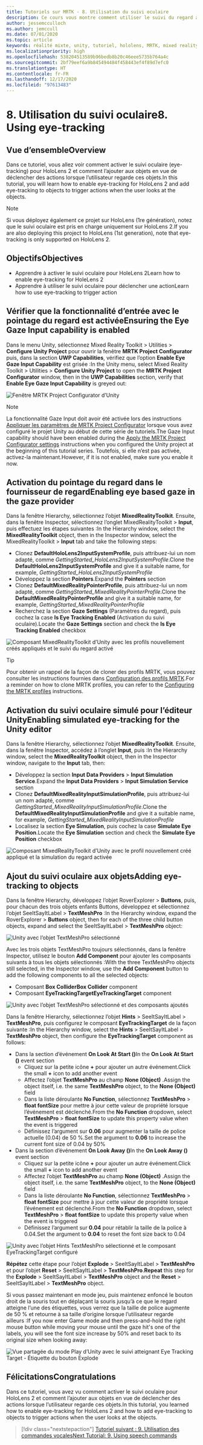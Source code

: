 ```yaml
---
title: Tutoriels sur MRTK - 8. Utilisation du suivi oculaire
description: Ce cours vous montre comment utiliser le suivi du regard avec Mixed Reality Toolkit (MRTK).
author: jessemcculloch
ms.author: jemccull
ms.date: 07/01/2020
ms.topic: article
keywords: réalité mixte, unity, tutoriel, hololens, MRTK, mixed reality toolkit, UWP, suivi oculaire
ms.localizationpriority: high
ms.openlocfilehash: 538204513589b96bedb8b20c46eee5735b764a4c
ms.sourcegitcommit: 2bf79eef6a9b845494484f458443ef4f89d7efc0
ms.translationtype: HT
ms.contentlocale: fr-FR
ms.lasthandoff: 12/17/2020
ms.locfileid: "97613483"
---
```

# <a name="8-using-eye-tracking"></a><span data-ttu-id="9d8a9-105">8. Utilisation du suivi oculaire</span><span class="sxs-lookup"><span data-stu-id="9d8a9-105">8. Using eye-tracking</span></span>

## <a name="overview"></a><span data-ttu-id="9d8a9-106">Vue d’ensemble</span><span class="sxs-lookup"><span data-stu-id="9d8a9-106">Overview</span></span>

<span data-ttu-id="9d8a9-107">Dans ce tutoriel, vous allez voir comment activer le suivi oculaire (eye-tracking) pour HoloLens 2 et comment l’ajouter aux objets en vue de déclencher des actions lorsque l’utilisateur regarde ces objets.</span><span class="sxs-lookup"><span data-stu-id="9d8a9-107">In this tutorial, you will learn how to enable eye-tracking for HoloLens 2 and add eye-tracking to objects to trigger actions when the user looks at the objects.</span></span>

> [!NOTE]
> <span data-ttu-id="9d8a9-108">Si vous déployez également ce projet sur HoloLens (1re génération), notez que le suivi oculaire est pris en charge uniquement sur HoloLens 2.</span><span class="sxs-lookup"><span data-stu-id="9d8a9-108">If you are also deploying this project to HoloLens (1st generation), note that eye-tracking is only supported on HoloLens 2.</span></span>

## <a name="objectives"></a><span data-ttu-id="9d8a9-109">Objectifs</span><span class="sxs-lookup"><span data-stu-id="9d8a9-109">Objectives</span></span>

* <span data-ttu-id="9d8a9-110">Apprendre à activer le suivi oculaire pour HoleLens 2</span><span class="sxs-lookup"><span data-stu-id="9d8a9-110">Learn how to enable eye-tracking for HoleLens 2</span></span>
* <span data-ttu-id="9d8a9-111">Apprendre à utiliser le suivi oculaire pour déclencher une action</span><span class="sxs-lookup"><span data-stu-id="9d8a9-111">Learn how to use eye-tracking to trigger action</span></span>

## <a name="ensuring-the-eye-gaze-input-capability-is-enabled"></a><span data-ttu-id="9d8a9-112">Vérifier que la fonctionnalité d’entrée avec le pointage du regard est activée</span><span class="sxs-lookup"><span data-stu-id="9d8a9-112">Ensuring the Eye Gaze Input capability is enabled</span></span>

<span data-ttu-id="9d8a9-113">Dans le menu Unity, sélectionnez Mixed Reality Toolkit > Utilities > **Configure Unity Project** pour ouvrir la fenêtre **MRTK Project Configurator** puis, dans la section **UWP Capabilities**, vérifiez que l’option **Enable Eye Gaze Input Capability** est grisée :</span><span class="sxs-lookup"><span data-stu-id="9d8a9-113">In the Unity menu, select Mixed Reality Toolkit > Utilities > **Configure Unity Project** to open the **MRTK Project Configurator** window, then in the **UWP Capabilities** section, verify that **Enable Eye Gaze Input Capability** is greyed out:</span></span>

![Fenêtre MRTK Project Configurator d’Unity](images/mr-learning-base/base-08-section1-step1-1.png)

> [!NOTE]
> <span data-ttu-id="9d8a9-115">La fonctionnalité Gaze Input doit avoir été activée lors des instructions [Appliquer les paramètres de MRTK Project Configurator](mr-learning-base-02.md#1-apply-the-mrtk-project-configurator-settings) lorsque vous avez configuré le projet Unity au début de cette série de tutoriels.</span><span class="sxs-lookup"><span data-stu-id="9d8a9-115">The Gaze Input capability should have been enabled during the [Apply the MRTK Project Configurator settings](mr-learning-base-02.md#1-apply-the-mrtk-project-configurator-settings) instructions when you configured the Unity project at the beginning of this tutorial series.</span></span> <span data-ttu-id="9d8a9-116">Toutefois, si elle n’est pas activée, activez-la maintenant.</span><span class="sxs-lookup"><span data-stu-id="9d8a9-116">However, if it is not enabled, make sure you enable it now.</span></span>

## <a name="enabling-eye-based-gaze-in-the-gaze-provider"></a><span data-ttu-id="9d8a9-117">Activation du pointage du regard dans le fournisseur de regard</span><span class="sxs-lookup"><span data-stu-id="9d8a9-117">Enabling eye based gaze in the gaze provider</span></span>

<span data-ttu-id="9d8a9-118">Dans la fenêtre Hierarchy, sélectionnez l’objet **MixedRealityToolkit**. Ensuite, dans la fenêtre Inspector, sélectionnez l’onglet MixedRealityToolkit > **Input**, puis effectuez les étapes suivantes :</span><span class="sxs-lookup"><span data-stu-id="9d8a9-118">In the Hierarchy window, select the **MixedRealityToolkit** object, then in the Inspector window, select the MixedRealityToolkit > **Input** tab and take the following steps:</span></span>

* <span data-ttu-id="9d8a9-119">Clonez **DefaultHoloLens2InputSystemProfile**, puis attribuez-lui un nom adapté, comme _GettingStarted_HoloLens2InputSystemProfile_.</span><span class="sxs-lookup"><span data-stu-id="9d8a9-119">Clone the **DefaultHoloLens2InputSystemProfile** and give it a suitable name, for example, _GettingStarted_HoloLens2InputSystemProfile_</span></span>
* <span data-ttu-id="9d8a9-120">Développez la section **Pointers**.</span><span class="sxs-lookup"><span data-stu-id="9d8a9-120">Expand the **Pointers** section</span></span>
* <span data-ttu-id="9d8a9-121">Clonez **DefaultMixedRealityPointerProfile**, puis attribuez-lui un nom adapté, comme _GettingStarted_MixedRealityPointerProfile_.</span><span class="sxs-lookup"><span data-stu-id="9d8a9-121">Clone the **DefaultMixedRealityPointerProfile** and give it a suitable name, for example, _GettingStarted_MixedRealityPointerProfile_</span></span>
* <span data-ttu-id="9d8a9-122">Recherchez la section **Gaze Settings** (Paramètres du regard), puis cochez la case **Is Eye Tracking Enabled** (Activation du suivi oculaire).</span><span class="sxs-lookup"><span data-stu-id="9d8a9-122">Locate the **Gaze Settings** section and check the **Is Eye Tracking Enabled** checkbox</span></span>

![Composant MixedRealityToolkit d’Unity avec les profils nouvellement créés appliqués et le suivi du regard activé](images/mr-learning-base/base-08-section2-step1-1.png)

> [!TIP]
> <span data-ttu-id="9d8a9-124">Pour obtenir un rappel de la façon de cloner des profils MRTK, vous pouvez consulter les instructions fournies dans [Configuration des profils MRTK](mr-learning-base-03.md).</span><span class="sxs-lookup"><span data-stu-id="9d8a9-124">For a reminder on how to clone MRTK profiles, you can refer to the [Configuring the MRTK profiles](mr-learning-base-03.md) instructions.</span></span>

## <a name="enabling-simulated-eye-tracking-for-the-unity-editor"></a><span data-ttu-id="9d8a9-125">Activation du suivi oculaire simulé pour l’éditeur Unity</span><span class="sxs-lookup"><span data-stu-id="9d8a9-125">Enabling simulated eye-tracking for the Unity editor</span></span>

<span data-ttu-id="9d8a9-126">Dans la fenêtre Hierarchy, sélectionnez l’objet **MixedRealityToolkit**. Ensuite, dans la fenêtre Inspector, accédez à l’onglet **Input**, puis :</span><span class="sxs-lookup"><span data-stu-id="9d8a9-126">In the Hierarchy window, select the **MixedRealityToolkit** object, then in the Inspector window, navigate to the **Input** tab, then:</span></span>

* <span data-ttu-id="9d8a9-127">Développez la section **Input Data Providers** > **Input Simulation Service**.</span><span class="sxs-lookup"><span data-stu-id="9d8a9-127">Expand the **Input Data Providers** > **Input Simulation Service** section</span></span>
* <span data-ttu-id="9d8a9-128">Clonez **DefaultMixedRealityInputSimulationProfile**, puis attribuez-lui un nom adapté, comme _GettingStarted_MixedRealityInputSimulationProfile_.</span><span class="sxs-lookup"><span data-stu-id="9d8a9-128">Clone the **DefaultMixedRealityInputSimulationProfile** and give it a suitable name, for example, _GettingStarted_MixedRealityInputSimulationProfile_</span></span>
* <span data-ttu-id="9d8a9-129">Localisez la section **Eye Simulation**, puis cochez la case **Simulate Eye Position**.</span><span class="sxs-lookup"><span data-stu-id="9d8a9-129">Locate the **Eye Simulation** section and check the **Simulate Eye Position** checkbox</span></span>

![Composant MixedRealityToolkit d’Unity avec le profil nouvellement créé appliqué et la simulation du regard activée](images/mr-learning-base/base-08-section3-step1-1.png)

## <a name="adding-eye-tracking-to-objects"></a><span data-ttu-id="9d8a9-131">Ajout du suivi oculaire aux objets</span><span class="sxs-lookup"><span data-stu-id="9d8a9-131">Adding eye-tracking to objects</span></span>

<span data-ttu-id="9d8a9-132">Dans la fenêtre Hierarchy, développez l’objet RoverExplorer > **Buttons**, puis, pour chacun des trois objets enfants Buttons, développez et sélectionnez l’objet SeeItSayItLabel > **TextMeshPro** :</span><span class="sxs-lookup"><span data-stu-id="9d8a9-132">In the Hierarchy window, expand the RoverExplorer > **Buttons** object, then for each of the three child button objects, expand and select the SeeItSayItLabel > **TextMeshPro** object:</span></span>

![Unity avec l’objet TextMeshPro sélectionné](images/mr-learning-base/base-08-section4-step1-1.png)

<span data-ttu-id="9d8a9-134">Avec les trois objets TextMeshPro toujours sélectionnés, dans la fenêtre Inspector, utilisez le bouton **Add Component** pour ajouter les composants suivants à tous les objets sélectionnés :</span><span class="sxs-lookup"><span data-stu-id="9d8a9-134">With the three TextMeshPro objects still selected, in the Inspector window, use the **Add Component** button to add the following components to all the selected objects:</span></span>

* <span data-ttu-id="9d8a9-135">Composant **Box Collider**</span><span class="sxs-lookup"><span data-stu-id="9d8a9-135">**Box Collider** component</span></span>
* <span data-ttu-id="9d8a9-136">Composant **EyeTrackingTarget**</span><span class="sxs-lookup"><span data-stu-id="9d8a9-136">**EyeTrackingTarget** component</span></span>

![Unity avec l’objet TextMeshPro sélectionné et des composants ajoutés](images/mr-learning-base/base-08-section4-step1-2.png)

<span data-ttu-id="9d8a9-138">Dans la fenêtre Hierarchy, sélectionnez l’objet **Hints** > SeeItSayItLabel > **TextMeshPro**, puis configurez le composant **EyeTrackingTarget** de la façon suivante :</span><span class="sxs-lookup"><span data-stu-id="9d8a9-138">In the Hierarchy window, select the **Hints** > SeeItSayItLabel > **TextMeshPro** object, then configure the **EyeTrackingTarget** component as follows:</span></span>

* <span data-ttu-id="9d8a9-139">Dans la section d’événement **On Look At Start ()**</span><span class="sxs-lookup"><span data-stu-id="9d8a9-139">In the **On Look At Start ()** event section</span></span>
  * <span data-ttu-id="9d8a9-140">Cliquez sur la petite icône **+** pour ajouter un autre événement.</span><span class="sxs-lookup"><span data-stu-id="9d8a9-140">Click the small **+** icon to add another event</span></span>
  * <span data-ttu-id="9d8a9-141">Affectez l’objet **TextMeshPro** au champ **None (Object)** .</span><span class="sxs-lookup"><span data-stu-id="9d8a9-141">Assign the object itself, i.e. the same **TextMeshPro** object, to the **None (Object)** field</span></span>
  * <span data-ttu-id="9d8a9-142">Dans la liste déroulante **No Function**, sélectionnez **TextMeshPro** > **float fontSize** pour mettre à jour cette valeur de propriété lorsque l’événement est déclenché.</span><span class="sxs-lookup"><span data-stu-id="9d8a9-142">From the **No Function** dropdown, select **TextMeshPro** > **float fontSize** to update this property value when the event is triggered</span></span>
  * <span data-ttu-id="9d8a9-143">Définissez l’argument sur **0.06** pour augmenter la taille de police actuelle (0.04) de 50 %.</span><span class="sxs-lookup"><span data-stu-id="9d8a9-143">Set the argument to **0.06** to increase the current font size of 0.04 by 50%</span></span>
* <span data-ttu-id="9d8a9-144">Dans la section d’événement **On Look Away ()**</span><span class="sxs-lookup"><span data-stu-id="9d8a9-144">In the **On Look Away ()** event section</span></span>
  * <span data-ttu-id="9d8a9-145">Cliquez sur la petite icône **+** pour ajouter un autre événement.</span><span class="sxs-lookup"><span data-stu-id="9d8a9-145">Click the small **+** icon to add another event</span></span>
  * <span data-ttu-id="9d8a9-146">Affectez l’objet **TextMeshPro** au champ **None (Object)** .</span><span class="sxs-lookup"><span data-stu-id="9d8a9-146">Assign the object itself, i.e. the same **TextMeshPro** object, to the **None (Object)** field</span></span>
  * <span data-ttu-id="9d8a9-147">Dans la liste déroulante **No Function**, sélectionnez **TextMeshPro** > **float fontSize** pour mettre à jour cette valeur de propriété lorsque l’événement est déclenché.</span><span class="sxs-lookup"><span data-stu-id="9d8a9-147">From the **No Function** dropdown, select **TextMeshPro** > **float fontSize** to update this property value when the event is triggered</span></span>
  * <span data-ttu-id="9d8a9-148">Définissez l’argument sur **0.04** pour rétablir la taille de la police à 0.04.</span><span class="sxs-lookup"><span data-stu-id="9d8a9-148">Set the argument to **0.04** to reset the font size back to 0.04</span></span>

![Unity avec l’objet Hints TextMeshPro sélectionné et le composant EyeTrackingTarget configuré](images/mr-learning-base/base-08-section4-step1-3.png)

<span data-ttu-id="9d8a9-150">**Répétez** cette étape pour l’objet **Explode** > SeeItSayItLabel > **TextMeshPro** et pour l’objet **Reset** > SeeItSayItLabel > **TextMeshPro**.</span><span class="sxs-lookup"><span data-stu-id="9d8a9-150">**Repeat** this step for the **Explode** > SeeItSayItLabel > **TextMeshPro** object and the **Reset** > SeeItSayItLabel > **TextMeshPro** object.</span></span>

<span data-ttu-id="9d8a9-151">Si vous passez maintenant en mode jeu, puis maintenez enfoncé le bouton droit de la souris tout en déplaçant la souris jusqu’à ce que le regard atteigne l’une des étiquettes, vous verrez que la taille de police augmente de 50 % et retourne à sa taille d’origine lorsque l’utilisateur regarde ailleurs :</span><span class="sxs-lookup"><span data-stu-id="9d8a9-151">If you now enter Game mode and then press-and-hold the right mouse button while moving your mouse until the gaze hit's one of the labels, you will see the font size increase by 50% and reset back to its original size when looking away:</span></span>

![Vue partagée du mode Play d’Unity avec le suivi atteignant Eye Tracking Target - Étiquette du bouton Explode](images/mr-learning-base/base-08-section4-step1-4.png)

## <a name="congratulations"></a><span data-ttu-id="9d8a9-153">Félicitations</span><span class="sxs-lookup"><span data-stu-id="9d8a9-153">Congratulations</span></span>

<span data-ttu-id="9d8a9-154">Dans ce tutoriel, vous avez vu comment activer le suivi oculaire pour HoloLens 2 et comment l’ajouter aux objets en vue de déclencher des actions lorsque l’utilisateur regarde ces objets.</span><span class="sxs-lookup"><span data-stu-id="9d8a9-154">In this tutorial, you learned how to enable eye-tracking for HoloLens 2 and how to add eye-tracking to objects to trigger actions when the user looks at the objects.</span></span>

> [!div class="nextstepaction"]
> [<span data-ttu-id="9d8a9-155">Tutoriel suivant : 9. Utilisation des commandes vocales</span><span class="sxs-lookup"><span data-stu-id="9d8a9-155">Next Tutorial: 9. Using speech commands</span></span>](mr-learning-base-09.md)